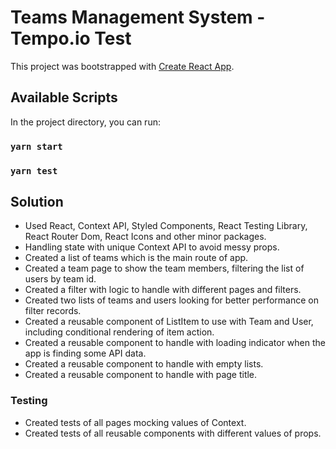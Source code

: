# Teams Management System - Tempo.io Test

This project was bootstrapped with [Create React App](https://github.com/facebook/create-react-app).

## Available Scripts

In the project directory, you can run:

### `yarn start`

### `yarn test`

## Solution

- Used React, Context API, Styled Components, React Testing Library, React Router Dom, React Icons and other minor packages.
- Handling state with unique Context API to avoid messy props.
- Created a list of teams which is the main route of app.
- Created a team page to show the team members, filtering the list of users by team id.
- Created a filter with logic to handle with different pages and filters.
- Created two lists of teams and users looking for better performance on filter records.
- Created a reusable component of ListItem to use with Team and User, including conditional rendering of item action.
- Created a reusable component to handle with loading indicator when the app is finding some API data.
- Created a reusable component to handle with empty lists.
- Created a reusable component to handle with page title.

### Testing

- Created tests of all pages mocking values of Context.
- Created tests of all reusable components with different values of props.
